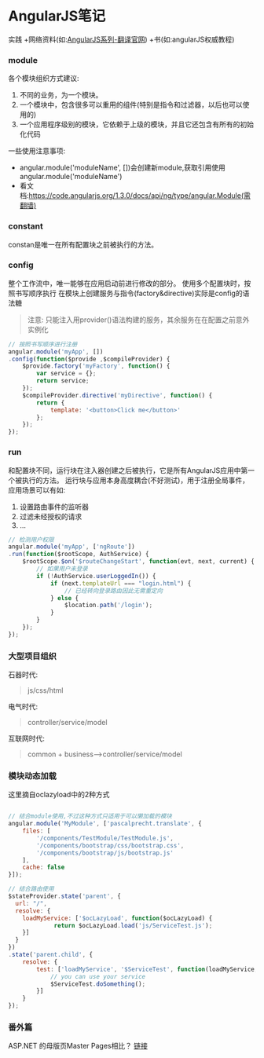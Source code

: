 # AngularJS笔记
实践
+网络资料(如:[AngularJS系列-翻译官网](http://www.cnblogs.com/leosx/p/4048105.html))
+书(如:angularJS权威教程)

### module
各个模块组织方式建议:
1. 不同的业务，为一个模块。
2. 一个模块中，包含很多可以重用的组件(特别是指令和过滤器，以后也可以使用的)
3. 一个应用程序级别的模块，它依赖于上级的模块，并且它还包含有所有的初始化代码

一些使用注意事项:
* angular.module('moduleName', [])会创建新module,获取引用使用angular.module('moduleName')
* 看文档:https://code.angularjs.org/1.3.0/docs/api/ng/type/angular.Module(需翻墙)


### constant
constan是唯一在所有配置块之前被执行的方法。

### config
整个工作流中，唯一能够在应用启动前进行修改的部分。
使用多个配置块时，按照书写顺序执行
在模块上创建服务与指令(factory&directive)实际是config的语法糖
> 注意: 只能注入用provider()语法构建的服务，其余服务在在配置之前意外实例化

```javascript
// 按照书写顺序进行注册
angular.module('myApp', [])
.config(function($provide ,$compileProvider) {
    $provide.factory('myFactory', function() {
        var service = {};
        return service;
    });
    $compileProvider.directive('myDirective', function() {
        return {
            template: '<button>Click me</button>'
        };
    });
});
```

### run
和配置块不同，运行块在注入器创建之后被执行，它是所有AngularJS应用中第一个被执行的方法。
运行块与应用本身高度耦合(不好测试)，用于注册全局事件，应用场景可以有如:
1. 设置路由事件的监听器
2. 过滤未经授权的请求
3. ...

```javascript
// 检测用户权限
angular.module('myApp', ['ngRoute'])
.run(function($rootScope, AuthService) {
    $rootScope.$on('$routeChangeStart', function(evt, next, current) {
        // 如果用户未登录
        if (!AuthService.userLoggedIn()) {
            if (next.templateUrl === "login.html") {
                // 已经转向登录路由因此无需重定向
            } else {
                $location.path('/login');
            }
        }
    });
});
```

### 大型项目组织
石器时代:
> js/css/html

电气时代:
> controller/service/model

互联网时代:
>  common + business-->controller/service/model


### 模块动态加载
这里摘自oclazyload中的2种方式

```javascript

// 结合module使用,不过这种方式只适用于可以懒加载的模块
angular.module('MyModule', ['pascalprecht.translate', {
    files: [
        '/components/TestModule/TestModule.js',
        '/components/bootstrap/css/bootstrap.css',
        '/components/bootstrap/js/bootstrap.js'
    ],
    cache: false
}]);

// 结合路由使用
$stateProvider.state('parent', {
  url: "/",
  resolve: {
    loadMyService: ['$ocLazyLoad', function($ocLazyLoad) {
             return $ocLazyLoad.load('js/ServiceTest.js');
    }]
  }
})
.state('parent.child', {
    resolve: {
        test: ['loadMyService', '$ServiceTest', function(loadMyService, $ServiceTest) {
            // you can use your service
            $ServiceTest.doSomething();
        }]
    }
});
```

### 番外篇
ASP.NET 的母版页Master Pages相比？
[链接](http://www.oschina.net/translate/developing-a-large-scale-application-with-a-single)
